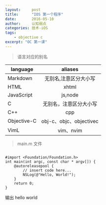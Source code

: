 ```yaml
---
layout:     post
title:      "IOS 第一个程序"
date:       2016-05-10
author:     认知弱点
categories: 技术-iOS
tags:
    - objective c
excerpt: "OC 第一课"
---
```


> 语言对应的别名

| language   | aliases              |
| -----------|:--------------------:|
| Markdown   | 无别名,注意区分大小写   |
| HTML       | xhtml                |
| JavaScript | js,node              |  
| C          | 无别名，注意区分大小写  |
| C++        | cpp                  |             
| Objective-C| obj-c、objc、objectivec |
| VimL       | vim、nvim             |


> main.m 文件

```obj-c

#import <Foundation/Foundation.h>
int main(int argc, const char * argv[]) {
    @autoreleasepool {
        // insert code here...
        NSLog(@"Hello, World!");
    }
    return 0;
}

```

输出 hello world




